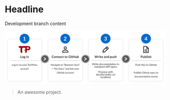 # Headline
Development branch content

![dev portal](images/get-started-overview.png)

> An awesome project.
